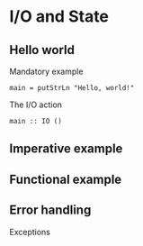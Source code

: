 # I/O and State

## Hello world
Mandatory example

    main = putStrLn "Hello, world!"

The I/O action

    main :: IO ()

## Imperative example

## Functional example

## Error handling
Exceptions
